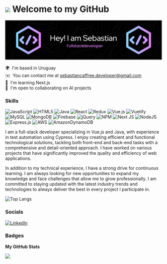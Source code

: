 # <img src="https://media.giphy.com/media/JqmupuTVZYaQX5s094/giphy.gif?cid=790b76119rs9bn34mkvdsgvb32qxyr04dxedwqxfobejubaw&ep=v1_gifs_search&rid=giphy.gif&ct=g" width="200"/> Welcome to my GitHub

![Banner de Sebastian](image4.png)


 🌍  I'm based in Uruguay<br>
 ✉️  You can contact me at [sebastiancaffree.developer@gmail.com](mailto:sebastiancaffree.developer@gmail.com)<br>
🧠  I'm learning Next.js<br>
 🤝  I'm open to collaborating on AI projects

### Skills

![JavaScript](https://img.shields.io/badge/javascript-%23323330.svg?style=for-the-badge&logo=javascript&logoColor=%23F7DF1E) ![HTML5](https://img.shields.io/badge/html5-%23E34F26.svg?style=for-the-badge&logo=html5&logoColor=white) ![Java](https://img.shields.io/badge/java-%23ED8B00.svg?style=for-the-badge&logo=openjdk&logoColor=white) ![React](https://img.shields.io/badge/react-%2320232a.svg?style=for-the-badge&logo=react&logoColor=%2361DAFB) ![Redux](https://img.shields.io/badge/redux-%23593d88.svg?style=for-the-badge&logo=redux&logoColor=white) ![Vue.js](https://img.shields.io/badge/vuejs-%2335495e.svg?style=for-the-badge&logo=vuedotjs&logoColor=%234FC08D) ![Vuetify](https://img.shields.io/badge/Vuetify-1867C0?style=for-the-badge&logo=vuetify&logoColor=AEDDFF) ![MySQL](https://img.shields.io/badge/mysql-4479A1.svg?style=for-the-badge&logo=mysql&logoColor=white) ![MongoDB](https://img.shields.io/badge/MongoDB-%234ea94b.svg?style=for-the-badge&logo=mongodb&logoColor=white) ![Firebase](https://img.shields.io/badge/firebase-%23039BE5.svg?style=for-the-badge&logo=firebase) ![jQuery](https://img.shields.io/badge/jquery-%230769AD.svg?style=for-the-badge&logo=jquery&logoColor=white) ![NPM](https://img.shields.io/badge/NPM-%23CB3837.svg?style=for-the-badge&logo=npm&logoColor=white) ![Next JS](https://img.shields.io/badge/Next-black?style=for-the-badge&logo=next.js&logoColor=white) ![NodeJS](https://img.shields.io/badge/node.js-6DA55F?style=for-the-badge&logo=node.js&logoColor=white) ![Express.js](https://img.shields.io/badge/express.js-%23404d59.svg?style=for-the-badge&logo=express&logoColor=%2361DAFB) ![AWS](https://img.shields.io/badge/AWS-%23FF9900.svg?style=for-the-badge&logo=amazon-aws&logoColor=white) ![AmazonDynamoDB](https://img.shields.io/badge/Amazon%20DynamoDB-4053D6?style=for-the-badge&logo=Amazon%20DynamoDB&logoColor=white)

<p>I am a full-stack developer specializing in Vue.js and Java, with experience in test automation using Cypress. I enjoy creating efficient and functional technological solutions, tackling both front-end and back-end tasks with a comprehensive and detail-oriented approach. I have worked on various projects that have significantly improved the quality and efficiency of web applications.

In addition to my technical experience, I have a strong drive for continuous learning. I am always looking for new opportunities to expand my knowledge and face challenges that allow me to grow professionally. I am committed to staying updated with the latest industry trends and technologies to always deliver the best in every project I participate in.</p>


![Top Langs](https://github-readme-stats.vercel.app/api/top-langs/?username=scaffree&layout=compact&theme=dark)

### Socials

[![LinkedIn](https://img.shields.io/badge/linkedin-%230077B5.svg?style=for-the-badge&logo=linkedin&logoColor=white)](https://www.linkedin.com/in/sebasti%C3%A1n-caffree-8971a8176/)

### Badges

<b>My GitHub Stats</b>

<a href="http://www.github.com/scaffree"><img src="https://github-readme-streak-stats.herokuapp.com/?user=scaffree&stroke=ffffff&background=1c1917&ring=0891b2&fire=0891b2&currStreakNum=ffffff&currStreakLabel=0891b2&sideNums=ffffff&sideLabels=ffffff&dates=ffffff&hide_border=true" /></a>